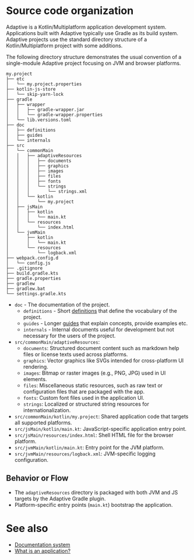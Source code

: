 # Source code organization

Adaptive is a Kotlin/Multiplatform application development system. Applications built with Adaptive
typically use Gradle as its build system. Adaptive projects use the standard directory structure of a
Kotlin/Multiplatform project with some additions.

The following directory structure demonstrates the usual convention of a single-module
Adaptive project focusing on JVM and browser platforms.

```text
my.project
├── etc
│   └── my.project.properties
├── kotlin-js-store
│   └── skip-yarn-lock
├── gradle
│   ├── wrapper
│   │   ├── gradle-wrapper.jar
│   │   └── gradle-wrapper.properties
│   └── lib.versions.toml
├── doc
│   ├── definitions
│   ├── guides
│   └── internals
├── src
│   └── commonMain
│   │   ├── adaptiveResources
│   │   │   ├── documents
│   │   │   ├── graphics
│   │   │   ├── images
│   │   │   ├── files
│   │   │   ├── fonts
│   │   │   └── strings
│   │   │       └── strings.xml
│   │   └── kotlin
│   │       └── my.project
│   ├── jsMain
│   │   ├── kotlin
│   │   │   └── main.kt
│   │   └── resources
│   │       └── index.html
│   └── jvmMain
│       ├── kotlin
│       │   └── main.kt
│       └── resources
│           └── logback.xml
├── webpack.config.d
│   └── config.js
├── .gitignore
├── build.gradle.kts
├── gradle.properties
├── gradlew
├── gradlew.bat
└── settings.gradle.kts
```

- `doc` - The documentation of the project.
  - `definitions` - Short [definitions](def://) that define the vocabulary of the project.
  - `guides` - Longer [guides](def://) that explain concepts, provide examples etc.
  - `internals` - Internal documents useful for development but not necessary for the users of the project.
- `src/commonMain/adaptiveResources`:
    - `documents`: Structured document content such as markdown help files or license texts used across platforms.
    - `graphics`: Vector graphics like SVGs intended for cross-platform UI rendering.
    - `images`: Bitmap or raster images (e.g., PNG, JPG) used in UI elements.
    - `files`: Miscellaneous static resources, such as raw text or configuration files that are packaged with the app.
    - `fonts`: Custom font files used in the application UI.
    - `strings`: Localized or structured string resources for internationalization.
- `src/commonMain/kotlin/my.project`: Shared application code that targets all supported platforms.
- `src/jsMain/kotlin/main.kt`: JavaScript-specific application entry point.
- `src/jsMain/resources/index.html`: Shell HTML file for the browser platform.
- `src/jvmMain/kotlin/main.kt`: Entry point for the JVM platform.
- `src/jvmMain/resources/logback.xml`: JVM-specific logging configuration.

## Behavior or Flow

- The `adaptiveResources` directory is packaged with both JVM and JS targets by the Adaptive Gradle plugin.
- Platform-specific entry points (`main.kt`) bootstrap the application.

# See also

- [Documentation system](guide://)
- [What is an application?](guide://)